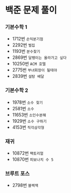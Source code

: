 # 백준 문제 풀이

### 기본수학 1
- 1712번 `손익분기점`
- 2292번 `벌집`
- 1193번 `분수찾기`
- 2869번 `달팽이는 올라가고 싶다`
- 10250번 `ACM 호텔`
- 2775번 `부녀회장이 될테야`
- 2839번 `설탕 배달`  

### 기본수학 2
- 1978번 `소수 찾기`
- 2581번 `소수`
- 11653번 `소인수분해`
- 1929번 `소수 구하기`
- 4153번 `직각삼각형`

### 재귀
- 10872번 `팩토리얼`
- 10870번 `피보나치 수 5`

### 브루트 포스
- 2798번 `블랙잭`